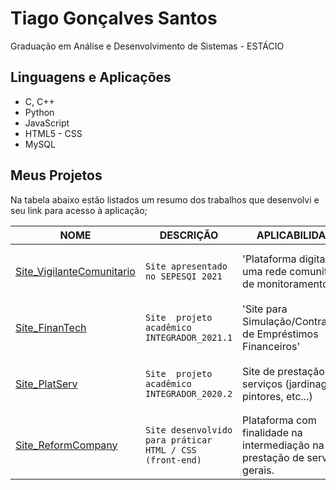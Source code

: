 # Tiago Gonçalves Santos

Graduação em Análise e Desenvolvimento de Sistemas - ESTÁCIO

## Linguagens e Aplicações

- C, C++
- Python
- JavaScript
- HTML5 - CSS
- MySQL


## Meus Projetos

Na tabela abaixo estão listados um resumo dos trabalhos que desenvolvi e seu link para acesso à aplicação;

|       NOME        |DESCRIÇÃO                          |APLICABILIDADE       |Link Externo        | Status_do_Projeto        |
|----------------|-------------------------------|-----------------------------|-----------------------------|-----------------------------|
| [Site_VigilanteComunitario](https://github.com/tiago721/site_VigilanteComunitario)|`Site apresentado no SEPESQI 2021`            |'Plataforma digital de uma rede comunitária de monitoramento.'            |<h4 align="center">https://finantech2.000webhostapp.com/tg02-VigelanteCom/index.html</h4>|<h4 align="center"> ✅  Finalizado ✅ </h4>|
| [Site_FinanTech](https://github.com/tiago721/site_FinanTech)|`Site  projeto acadêmico INTEGRADOR_2021.1`            |'Site para Simulação/Contratação de Empréstimos Financeiros'            |<h4 align="center">https://finantech2.000webhostapp.com/tg03-FinanTech/Home.html</h4>|<h4 align="center"> ✅  Finalizado ✅ </h4>|
| [Site_PlatServ](https://github.com/tiago721/site_PlatServ)          |`Site  projeto acadêmico INTEGRADOR_2020.2`            |Site de prestação de serviços (jardinagem, pintores, etc...)            |<h4 align="center"> https://finantech2.000webhostapp.com/tg00-PlatServ/home.html </h4>|<h4 align="center"> ✅  Finalizado ✅ </h4>|
| [Site_ReformCompany](https://github.com/tiago721/site_ReformCompany)          |`Site desenvolvido para práticar HTML / CSS (front-end)`|Plataforma com finalidade na intermediação na prestação de serviços gerais.|<h4 align="center"> https://finantech2.000webhostapp.com/tg01-ReformCompany/index.html </h4>|<h4 align="center"> ✅  Finalizado ✅ </h4>|
